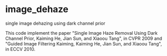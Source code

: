 # image_dehaze
single image dehazing using dark channel prior

This code implement the paper "Single Image Haze Removal Using Dark Channel Prior, Kaiming He, Jian Sun, and Xiaoou Tang", in CVPR 2009 and "Guided Image Filtering Kaiming, Kaiming He, Jian Sun, and Xiaoou Tang", in ECCV 2010.
